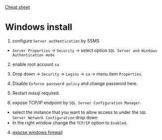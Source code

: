 
[Cheat sheet](https://therootcompany.com/blog/mssql-cheat-sheet/#:~:text=MS%20SQL%20Server%20Cheat%20Sheet%201%20Install%20MS,Port%20Forward%205%20Backups%20CIFS%20Backup%20CSV%20Export)



# Windows install
1. configure `Server authentication` by SSMS
  - `Server Properties` -> `Security` -> select option `SQL Server and Windows Authentication mode`
2. enable root account `sa`
  1. Drop down -> `Security` -> `Logins` -> `sa` -> menu item `Properties`.
  2. Disable `Enforce password policy` and change password here.
  3. Restart mssql required.
  
3. expose TCP/IP endpoint by `SQL Server Configuration Manager`.
- select the instance that you want to allow access to under the `SQL Server Network Configuration` drop down
- In the right window change the `TCP/IP` option to `Enabled`.
4. [expose windows firewall](https://www.nickedeye.com/sql-server-2016-allow-remote-connection-installed-on-windows-server-2016/)
